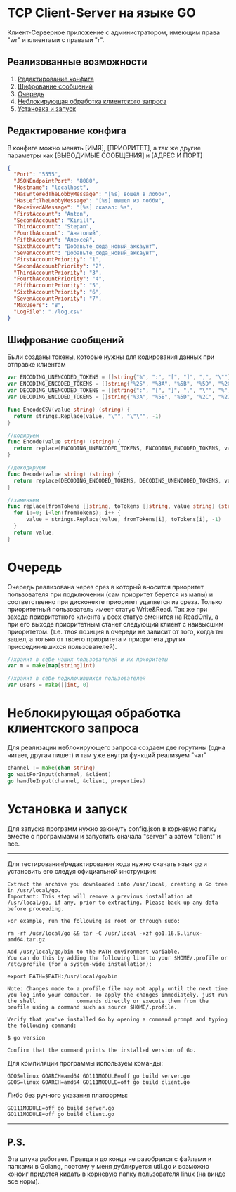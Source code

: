 # TCP Client-Server на языке GO
Клиент-Серверное приложение с администратором, имеющим права "wr" и клиентами с правами "r". 
## Реализованные возможности

1. [Редактирование конфига](#Редактирование-конфига)
2. [Шифрование сообщений](#Шифрование-сообщений)
3. [Очередь](#Очередь)
4. [Неблокирующая обработка клиентского запроса](#неблокирующая-обработка-клиентского-запроса)
5. [Установка и запуск](#Установка-и-запуск)
    
## Редактирование конфига
В конфиге можно менять [ИМЯ], [ПРИОРИТЕТ], а так же другие параметры как [ВЫВОДИМЫЕ СООБЩЕНИЯ] и [АДРЕС И ПОРТ]
```JSON
{
  "Port": "5555",
  "JSONEndpointPort": "8080",
  "Hostname": "localhost",
  "HasEnteredTheLobbyMessage": "[%s] вошел в лобби",
  "HasLeftTheLobbyMessage": "[%s] вышел из лобби",
  "ReceivedAMessage": "[%s] сказал: %s",
  "FirstAccount": "Anton",
  "SecondAccount": "Kirill",
  "ThirdAccount": "Stepan",
  "FourthAccount": "Анатолий",
  "FifthAccount": "Алексей",
  "SixthAccount": "Добавьте_сюда_новый_аккаунт",
  "SevenAccount": "Добавьте_сюда_новый_аккаунт",
  "FirstAccountPriority": "1",
  "SecondAccountPriority": "2",
  "ThirdAccountPriority": "3",
  "FourthAccountPriority": "4",
  "FifthAccountPriority": "5",
  "SixthAccountPriority": "6",
  "SevenAccountPriority": "7",
  "MaxUsers": "8",
  "LogFile": "./log.csv"
}

```

## Шифрование сообщений

Были созданы токены, которые нужны для кодирования данных при отправке клиентам
```GO
var ENCODING_UNENCODED_TOKENS = []string{"%", ":", "[", "]", ",", "\""}
var ENCODING_ENCODED_TOKENS = []string{"%25", "%3A", "%5B", "%5D", "%2C", "%22"}
var DECODING_UNENCODED_TOKENS = []string{":", "[", "]", ",", "\"", "%"}
var DECODING_ENCODED_TOKENS = []string{"%3A", "%5B", "%5D", "%2C", "%22", "%25"}

func EncodeCSV(value string) (string) {
  return strings.Replace(value, "\"", "\"\"", -1)
}

//кодируем
func Encode(value string) (string) {
  return replace(ENCODING_UNENCODED_TOKENS, ENCODING_ENCODED_TOKENS, value)
}

//декодируем
func Decode(value string) (string) {
  return replace(DECODING_ENCODED_TOKENS, DECODING_UNENCODED_TOKENS, value)
}

//заменяем
func replace(fromTokens []string, toTokens []string, value string) (string) {
  for i:=0; i<len(fromTokens); i++ {
      value = strings.Replace(value, fromTokens[i], toTokens[i], -1)
  }
  return value;
}
```

# Очередь
Очередь реализована через срез в который вносится приоритет пользователя при подключении (сам приоритет берется из мапы) и соответственно при дисконекте приоритет удаляется из среза. Только приоритетный пользователь имеет статус Write&Read. Так же при заходе приоритетного клиента у всех статус сменится на ReadOnly, а при его выходе приоритетным станет следующий клиент с наивысшим приоритетом. (т.е. твоя позиция в очереди не зависит от того, когда ты зашел, а только от твоего приоритета и приоритета других присоединившихся пользователей).
```GO
//хранит в себе наших пользователей и их приоритеты
var m = make(map[string]int)

//хранит в себе подключившихся пользователей
var users = make([]int, 0)
```
# Неблокирующая обработка клиентского запроса
Для реализации неблокирующего запроса создаем две горутины (одна читает, другая пишет) и там уже внутри функций реализуем "чат"
```GO
channel := make(chan string)
go waitForInput(channel, &client)
go handleInput(channel, &client, properties)
```
# Установка и запуск
Для запуска программ нужно закинуть config.json в корневую папку вместе с программами и запустить сначала "server" а затем "client" и все.
____
Для тестирования/редактирования кода нужно скачать язык [go](https://golang.org/) и установить его следуя официальной инструкции:

    Extract the archive you downloaded into /usr/local, creating a Go tree in /usr/local/go.
    Important: This step will remove a previous installation at /usr/local/go, if any, prior to extracting. Please back up any data before proceeding.

    For example, run the following as root or through sudo:

    rm -rf /usr/local/go && tar -C /usr/local -xzf go1.16.5.linux-amd64.tar.gz

    Add /usr/local/go/bin to the PATH environment variable.
    You can do this by adding the following line to your $HOME/.profile or /etc/profile (for a system-wide installation):

    export PATH=$PATH:/usr/local/go/bin

    Note: Changes made to a profile file may not apply until the next time you log into your computer. To apply the changes immediately, just run the shell             commands directly or execute them from the profile using a command such as source $HOME/.profile.

    Verify that you've installed Go by opening a command prompt and typing the following command:

    $ go version

    Confirm that the command prints the installed version of Go.
    
Для компиляции программы используем команды: 
```
GOOS=linux GOARCH=amd64 GO111MODULE=off go build server.go
GOOS=linux GOARCH=amd64 GO111MODULE=off go build client.go
```
Либо без ручного указания платформы: 
```
GO111MODULE=off go build server.go
GO111MODULE=off go build client.go
```
____
## P.S.
Эта штука работает. Правда я до конца не разобрался с файлами и папками в Golang, поэтому у меня дублируется util.go и возможно конфиг придется кидать в корневую папку пользователя linux (на винде все норм).

